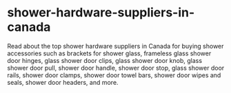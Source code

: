 # shower-hardware-suppliers-in-canada
Read about the top shower hardware suppliers in Canada for buying shower accessories such as brackets for shower glass, frameless glass shower door hinges, glass shower door clips, glass shower door knob, glass shower door pull, shower door handle, shower door stop, glass shower door rails, shower door clamps, shower door towel bars, shower door wipes and seals, shower door headers, and more.
